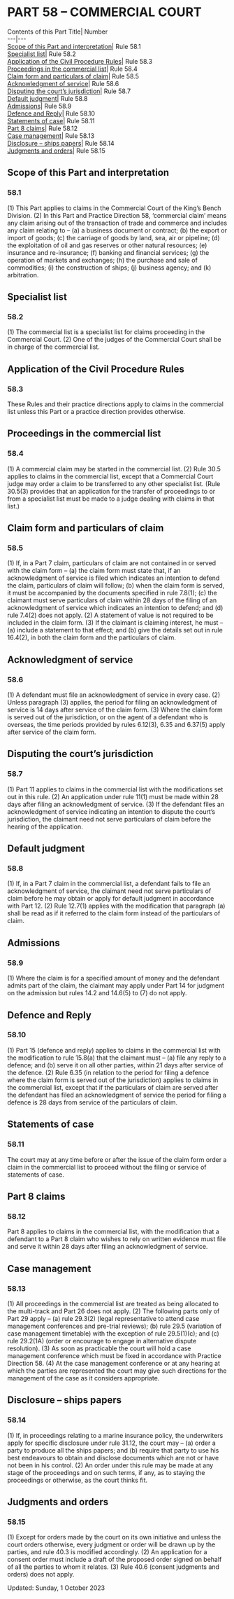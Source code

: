 # PART 58 – COMMERCIAL COURT
Contents of this Part
Title| Number  
---|---  
[Scope of this Part and interpretation](https://www.justice.gov.uk/courts/procedure-rules/civil/rules/part58#IDA1J3HC)| Rule 58.1  
[Specialist list](https://www.justice.gov.uk/courts/procedure-rules/civil/rules/part58#IDAPO3HC)| Rule 58.2  
[Application of the Civil Procedure Rules](https://www.justice.gov.uk/courts/procedure-rules/civil/rules/part58#IDAPP3HC)| Rule 58.3  
[Proceedings in the commercial list](https://www.justice.gov.uk/courts/procedure-rules/civil/rules/part58#IDAGAKCC)| Rule 58.4  
[Claim form and particulars of claim](https://www.justice.gov.uk/courts/procedure-rules/civil/rules/part58#IDARBKCC)| Rule 58.5  
[Acknowledgment of service](https://www.justice.gov.uk/courts/procedure-rules/civil/rules/part58#IDAZEKCC)| Rule 58.6  
[Disputing the court’s jurisdiction](https://www.justice.gov.uk/courts/procedure-rules/civil/rules/part58#IDAJGKCC)| Rule 58.7  
[Default judgment](https://www.justice.gov.uk/courts/procedure-rules/civil/rules/part58#IDATHKCC)| Rule 58.8  
[Admissions](https://www.justice.gov.uk/courts/procedure-rules/civil/rules/part58#IDAWIKCC)| Rule 58.9  
[Defence and Reply](https://www.justice.gov.uk/courts/procedure-rules/civil/rules/part58#IDAAKKCC)| Rule 58.10  
[Statements of case](https://www.justice.gov.uk/courts/procedure-rules/civil/rules/part58#IDA2LKCC)| Rule 58.11  
[Part 8 claims](https://www.justice.gov.uk/courts/procedure-rules/civil/rules/part58#IDAQMKCC)| Rule 58.12  
[Case management](https://www.justice.gov.uk/courts/procedure-rules/civil/rules/part58#IDAENKCC)| Rule 58.13  
[Disclosure – ships papers](https://www.justice.gov.uk/courts/procedure-rules/civil/rules/part58#IDASPKCC)| Rule 58.14  
[Judgments and orders](https://www.justice.gov.uk/courts/procedure-rules/civil/rules/part58#IDAJRKCC)| Rule 58.15  
## Scope of this Part and interpretation
### 58.1
(1) This Part applies to claims in the Commercial Court of the King’s Bench Division.
(2) In this Part and Practice Direction 58, ‘commercial claim’ means any claim arising out of the transaction of trade and commerce and includes any claim relating to –
(a) a business document or contract;
(b) the export or import of goods;
(c) the carriage of goods by land, sea, air or pipeline;
(d) the exploitation of oil and gas reserves or other natural resources;
(e) insurance and re-insurance;
(f) banking and financial services;
(g) the operation of markets and exchanges;
(h) the purchase and sale of commodities;
(i) the construction of ships;
(j) business agency; and
(k) arbitration.
## Specialist list
### 58.2
(1) The commercial list is a specialist list for claims proceeding in the Commercial Court.
(2) One of the judges of the Commercial Court shall be in charge of the commercial list.
## Application of the Civil Procedure Rules
### 58.3
These Rules and their practice directions apply to claims in the commercial list unless this Part or a practice direction provides otherwise.
## Proceedings in the commercial list
### 58.4
(1) A commercial claim may be started in the commercial list.
(2) Rule 30.5 applies to claims in the commercial list, except that a Commercial Court judge may order a claim to be transferred to any other specialist list.
(Rule 30.5(3) provides that an application for the transfer of proceedings to or from a specialist list must be made to a judge dealing with claims in that list.)
## Claim form and particulars of claim
### 58.5
(1) If, in a Part 7 claim, particulars of claim are not contained in or served with the claim form –
(a) the claim form must state that, if an acknowledgment of service is filed which indicates an intention to defend the claim, particulars of claim will follow;
(b) when the claim form is served, it must be accompanied by the documents specified in rule 7.8(1);
(c) the claimant must serve particulars of claim within 28 days of the filing of an acknowledgment of service which indicates an intention to defend; and
(d) rule 7.4(2) does not apply.
(2) A statement of value is not required to be included in the claim form.
(3) If the claimant is claiming interest, he must –
(a) include a statement to that effect; and
(b) give the details set out in rule 16.4(2),
in both the claim form and the particulars of claim.
## Acknowledgment of service
### 58.6
(1) A defendant must file an acknowledgment of service in every case.
(2) Unless paragraph (3) applies, the period for filing an acknowledgment of service is 14 days after service of the claim form.
(3) Where the claim form is served out of the jurisdiction, or on the agent of a defendant who is overseas, the time periods provided by rules 6.12(3), 6.35 and 6.37(5) apply after service of the claim form.
## Disputing the court’s jurisdiction
### 58.7
(1) Part 11 applies to claims in the commercial list with the modifications set out in this rule.
(2) An application under rule 11(1) must be made within 28 days after filing an acknowledgment of service.
(3) If the defendant files an acknowledgment of service indicating an intention to dispute the court’s jurisdiction, the claimant need not serve particulars of claim before the hearing of the application.
## Default judgment
### 58.8
(1) If, in a Part 7 claim in the commercial list, a defendant fails to file an acknowledgment of service, the claimant need not serve particulars of claim before he may obtain or apply for default judgment in accordance with Part 12.
(2) Rule 12.7(1) applies with the modification that paragraph (a) shall be read as if it referred to the claim form instead of the particulars of claim.
## Admissions
### 58.9
(1) Where the claim is for a specified amount of money and the defendant admits part of the claim, the claimant may apply under Part 14 for judgment on the admission but rules 14.2 and 14.6(5) to (7) do not apply.
## Defence and Reply
### 58.10
(1) Part 15 (defence and reply) applies to claims in the commercial list with the modification to rule 15.8(a) that the claimant must –
(a) file any reply to a defence; and
(b) serve it on all other parties,
within 21 days after service of the defence.
(2) Rule 6.35 (in relation to the period for filing a defence where the claim form is served out of the jurisdiction) applies to claims in the commercial list, except that if the particulars of claim are served after the defendant has filed an acknowledgment of service the period for filing a defence is 28 days from service of the particulars of claim.
## Statements of case
### 58.11
The court may at any time before or after the issue of the claim form order a claim in the commercial list to proceed without the filing or service of statements of case.
## Part 8 claims
### 58.12
Part 8 applies to claims in the commercial list, with the modification that a defendant to a Part 8 claim who wishes to rely on written evidence must file and serve it within 28 days after filing an acknowledgment of service.
## Case management
### 58.13
(1) All proceedings in the commercial list are treated as being allocated to the multi-track and Part 26 does not apply.
(2) The following parts only of Part 29 apply –
(a) rule 29.3(2) (legal representative to attend case management conferences and pre-trial reviews);
(b) rule 29.5 (variation of case management timetable) with the exception of rule 29.5(1)(c); and
(c) rule 29.2(1A) (order or encourage to engage in alternative dispute resolution).
(3) As soon as practicable the court will hold a case management conference which must be fixed in accordance with Practice Direction 58.
(4) At the case management conference or at any hearing at which the parties are represented the court may give such directions for the management of the case as it considers appropriate.
## Disclosure – ships papers
### 58.14
(1) If, in proceedings relating to a marine insurance policy, the underwriters apply for specific disclosure under rule 31.12, the court may –
(a) order a party to produce all the ships papers; and
(b) require that party to use his best endeavours to obtain and disclose documents which are not or have not been in his control.
(2) An order under this rule may be made at any stage of the proceedings and on such terms, if any, as to staying the proceedings or otherwise, as the court thinks fit.
## Judgments and orders
### 58.15
(1) Except for orders made by the court on its own initiative and unless the court orders otherwise, every judgment or order will be drawn up by the parties, and rule 40.3 is modified accordingly.
(2) An application for a consent order must include a draft of the proposed order signed on behalf of all the parties to whom it relates.
(3) Rule 40.6 (consent judgments and orders) does not apply.

Updated: Sunday, 1 October 2023
